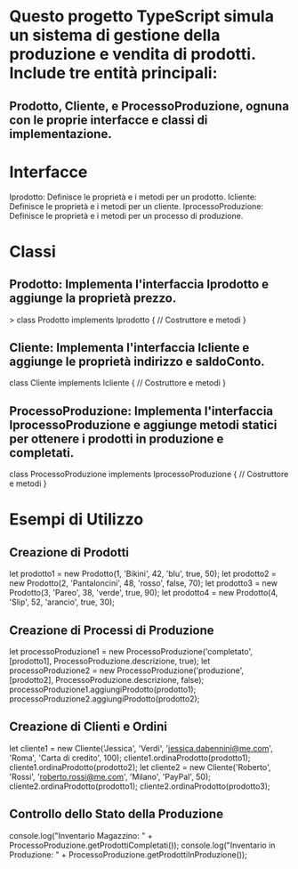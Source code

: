 <h1>Questo progetto TypeScript simula un sistema di gestione della produzione e vendita di prodotti. Include tre entità principali:</h1> 
<h2>Prodotto, Cliente, e ProcessoProduzione, ognuna con le proprie interfacce e classi di implementazione.</h2>

<h1>Interfacce</h1>
Iprodotto: Definisce le proprietà e i metodi per un prodotto.
Icliente: Definisce le proprietà e i metodi per un cliente.
IprocessoProduzione: Definisce le proprietà e i metodi per un processo di produzione.

<h1>Classi</h1>

<h2>Prodotto: Implementa l'interfaccia Iprodotto e aggiunge la proprietà prezzo.</h2>
>
class Prodotto implements Iprodotto {
    // Costruttore e metodi
}

<h2>Cliente: Implementa l'interfaccia Icliente e aggiunge le proprietà indirizzo e saldoConto.</h2>

class Cliente implements Icliente {
    // Costruttore e metodi
}

<h2>ProcessoProduzione: Implementa l'interfaccia IprocessoProduzione e aggiunge metodi statici per ottenere i prodotti in produzione e completati.</h2>

class ProcessoProduzione implements IprocessoProduzione {
    // Costruttore e metodi
}

<h1>Esempi di Utilizzo</h1>

<h2>Creazione di Prodotti</h2>

let prodotto1 = new Prodotto(1, 'Bikini', 42, 'blu', true, 50);
let prodotto2 = new Prodotto(2, 'Pantaloncini', 48, 'rosso', false, 70);
let prodotto3 = new Prodotto(3, 'Pareo', 38, 'verde', true, 90);
let prodotto4 = new Prodotto(4, 'Slip', 52, 'arancio', true, 30);

<h2>Creazione di Processi di Produzione</h2>

let processoProduzione1 = new ProcessoProduzione('completato', [prodotto1], ProcessoProduzione.descrizione, true);
let processoProduzione2 = new ProcessoProduzione('produzione', [prodotto2], ProcessoProduzione.descrizione, false);
processoProduzione1.aggiungiProdotto(prodotto1);
processoProduzione2.aggiungiProdotto(prodotto2);

<h2>Creazione di Clienti e Ordini</h2>

let cliente1 = new Cliente('Jessica', 'Verdi', 'jessica.dabennini@me.com', 'Roma', 'Carta di credito', 100);
cliente1.ordinaProdotto(prodotto1);
cliente1.ordinaProdotto(prodotto2);
let cliente2 = new Cliente('Roberto', 'Rossi', 'roberto.rossi@me.com', 'Milano', 'PayPal', 50);
cliente2.ordinaProdotto(prodotto1);
cliente2.ordinaProdotto(prodotto3);

<h2>Controllo dello Stato della Produzione</h2>

console.log("Inventario Magazzino: " + ProcessoProduzione.getProdottiCompletati());
console.log("Inventario in Produzione: " + ProcessoProduzione.getProdottiInProduzione());